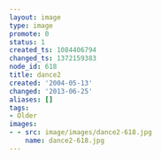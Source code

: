 ```yaml
---
layout: image
type: image
promote: 0
status: 1
created_ts: 1084406794
changed_ts: 1372159383
node_id: 618
title: dance2
created: '2004-05-13'
changed: '2013-06-25'
aliases: []
tags:
- Older
images:
- - src: image/images/dance2-618.jpg
    name: dance2-618.jpg
---
```


